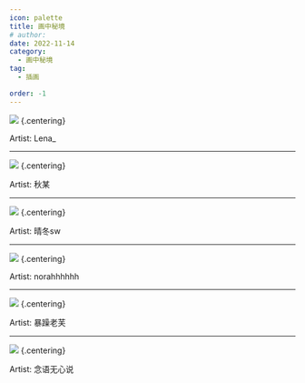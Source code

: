 ```yaml
---
icon: palette
title: 画中秘境
# author: 
date: 2022-11-14
category:
  - 画中秘境
tag:
  - 插画

order: -1
---
```

<!-- more -->
![](./res/illustration/澄闪（Lena_）.webp) {.centering}

Artist: Lena_

---

![](./res/illustration/流明（秋某）.webp) {.centering}

Artist: 秋某

---

![](./res/illustration/苇草（晴冬sw）.webp) {.centering}

Artist: 晴冬sw

---

![](./res/illustration/嵯峨（norahhhhhh）.webp) {.centering}

Artist: norahhhhhh

---

![](./res/illustration/扉页（暴躁老芙）.webp) {.centering}

Artist: 暴躁老芙

---

![](./res/illustration/流明小鸟歌蕾蒂娅（念语无心说）.webp) {.centering}

Artist: 念语无心说
<Ads />